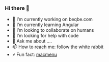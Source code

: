 ### Hi there 👋

<!--
**mac-manu/mac-manu** is a ✨ _special_ ✨ repository because its `README.md` (this file) appears on your GitHub profile.

Here are some ideas to get you started:
-->
- 🔭 I’m currently working on beqbe.com
- 🌱 I’m currently learning Angular
- 👯 I’m looking to collaborate on humans
- 🤔 I’m looking for help with code
- 💬 Ask me about ....
- 📫 How to reach me: follow the white rabbit  
- ⚡ Fun fact: [macmenu](https://mcdonalds.es/productos/mcmenu)

